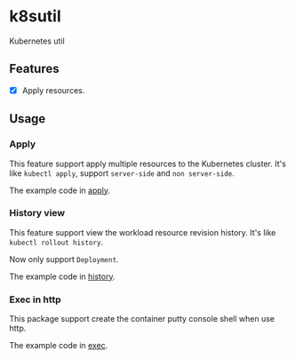 # k8sutil

Kubernetes util

## Features

- [x] Apply resources.

## Usage

### Apply

This feature support apply multiple resources to the Kubernetes cluster. It's like `kubectl apply`, support `server-side` and `non server-side`.

The example code in [apply](./examples/apply).

### History view

This feature support view the workload resource revision history. It's like `kubectl rollout history`.

Now only support `Deployment`.

The example code in [history](./examples/history).

### Exec in http

This package support create the container putty console shell when use http.

The example code in [exec](./examples/exec).